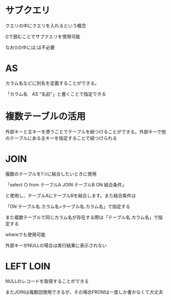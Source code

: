 # サブクエリ　
クエリの中にクエリを入れるという概念

()で囲むことでサブクエリを使用可能

なお()の中には;は不必要

# AS
カラム名などに別名を定義することができる。

「カラム名　AS  "名前"」と書くことで指定できる

# 複数テーブルの活用
外部キーと主キーを使うことでテーブルを紐つけることができる。外部キーで他のテーブルにある主キーを指定することで紐つけられる　

# JOIN
複数のテーブルを1つに結合したいときに使用

「select ○ from テーブルA JOIN テーブルB ON 結合条件」

と使用し、テーブルAにテーブルBを結合します。また結合条件は

「ON テーブル名.カラム名=テーブル名.カラム名」で指定する

また複数テーブルで同じカラム名が存在する際は「テーブル名.カラム名」で指定する

whereでも使用可能

外部キーがNULLの場合は実行結果に表示されない

# LEFT LOIN
NULLのレコードを取得することができる

またJOINは複数回使用できるが、その場合FROMは一度しか書かなくて大丈夫
